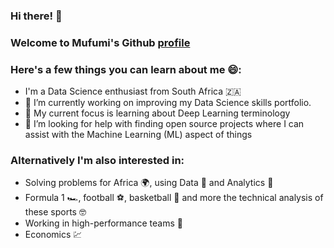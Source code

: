 ### Hi there! 👋 

### Welcome to Mufumi's Github [profile](https://github.com/devicons/devicon/blob/master/icons/git/git-original-wordmark.svg)

### Here's a few things you can learn about me 😄: 

- I'm a Data Science enthusiast from South Africa :south_africa:
- 🔭 I’m currently working on improving my Data Science skills portfolio.
- 🌱 My current focus is learning about Deep Learning terminology
- 🤔 I’m looking for help with finding open source projects where I can assist with the Machine Learning (ML) aspect of things

### Alternatively I'm also interested in:

- Solving problems for Africa :earth_africa:, using Data :floppy_disk: and Analytics :abacus:
- Formula 1 :racing_car:, football :soccer:, basketball :basketball: and more the technical analysis of these sports :nerd_face:
- Working in high-performance teams :mechanical_arm:
- Economics :chart:

<!--
**Mufumi/Mufumi** is a ✨ _special_ ✨ repository because its `README.md` (this file) appears on your GitHub profile.

This [link](https://github.com/ikatyang/emoji-cheat-sheet/blob/master/README.md#transport-ground) shows all the emojis you can use for dazzling the README

Here are some ideas to get you started:
 
 
- 👯 I’m looking to collaborate on ...

- 💬 Ask me about ...
- 📫 How to reach me: ...
- 😄 Pronouns: ...
- ⚡ Fun fact: ...
-->


